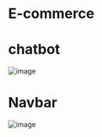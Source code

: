 # E-commerce

# chatbot
![image](https://user-images.githubusercontent.com/101751073/200040744-a6835383-edcc-4c90-9797-a88f3a07bdc7.png)

# Navbar



![image](https://user-images.githubusercontent.com/101751073/200136615-01c6e6cb-90a4-4241-882e-0b951fbcb543.png)

